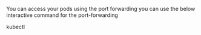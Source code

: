 You can access your pods using the port forwarding
you can use the below interactive command for the port-forwarding

kubectl
